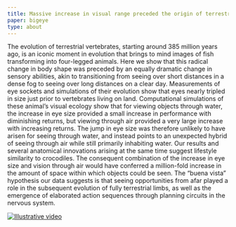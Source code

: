 ```yaml
---
title: Massive increase in visual range preceded the origin of terrestrial vertebrates
paper: bigeye
type: about
---
```


The evolution of terrestrial vertebrates, starting around 385 million years ago, is an iconic moment in evolution that brings to mind images of fish transforming into four-legged animals. Here we show that this radical change in body shape was preceded by an equally dramatic change in sensory abilities, akin to transitioning from seeing over short distances in a dense fog to seeing over long distances on a clear day. Measurements of eye sockets and simulations of their evolution show that eyes nearly tripled in size just prior to vertebrates living on land. Computational simulations of these animal’s visual ecology show that for viewing objects through water, the increase in eye size provided a small increase in performance with diminishing returns, but viewing through air provided a very large increase with increasing returns. The jump in eye size was therefore unlikely to have arisen for seeing through water, and instead points to an unexpected hybrid of seeing through air while still primarily inhabiting water. Our results and several anatomical innovations arising at the same time suggest lifestyle similarity to crocodiles. The consequent combination of the increase in eye size and vision through air would have conferred a million-fold increase in the amount of space within which objects could be seen. The “buena vista” hypothesis our data suggests is that seeing opportunities from afar played a role in the subsequent evolution of fully terrestrial limbs, as well as the emergence of elaborated action sequences through planning circuits in the nervous system.

[![Illustrative video](http://img.youtube.com/vi/9ChHSjbImkI/0.jpg)](http://www.youtube.com/watch?v=9ChHSjbImkI)